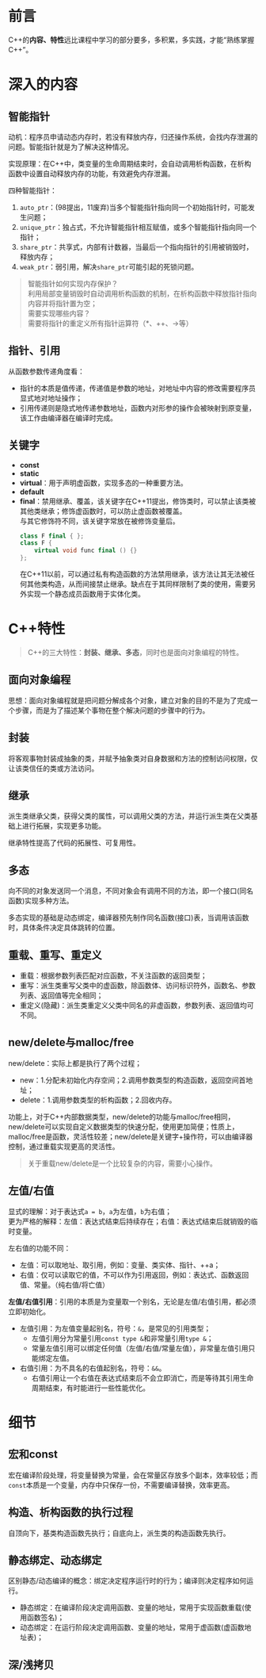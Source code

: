 # 前言

C++的**内容、特性**远比课程中学习的部分要多，多积累，多实践，才能“熟练掌握C++”。

# 深入的内容

## 智能指针

动机：程序员申请动态内存时，若没有释放内存，归还操作系统，会找内存泄漏的问题。智能指针就是为了解决这种情况。

实现原理：在C++中，类变量的生命周期结束时，会自动调用析构函数，在析构函数中设置自动释放内存的功能，有效避免内存泄漏。

四种智能指针：
1. `auto_ptr`：(98提出，11废弃)当多个智能指针指向同一个初始指针时，可能发生问题；
2. `unique_ptr`：独占式，不允许智能指针相互赋值，或多个智能指针指向同一个指针；
3. `share_ptr`：共享式，内部有计数器，当最后一个指向指针的引用被销毁时，释放内存；
4. `weak_ptr`：弱引用，解决`share_ptr`可能引起的死锁问题。

> 智能指针如何实现内存保护？\
> 利用局部变量销毁时自动调用析构函数的机制，在析构函数中释放指针指向内容并将指针置为空；\
> 需要实现哪些内容？\
> 需要将指针的重定义所有指针运算符（*、++、->等）

## 指针、引用

从函数参数传递角度看：
- 指针的本质是值传递，传递值是参数的地址，对地址中内容的修改需要程序员显式地对地址操作；
- 引用传递则是隐式地传递参数地址，函数内对形参的操作会被映射到原变量，该工作由编译器在编译时完成。

## 关键字

- **const**
- **static**
- **virtual**：用于声明虚函数，实现多态的一种重要方法。
- **default**
- **final**：禁用继承、覆盖，该关键字在C++11提出，修饰类时，可以禁止该类被其他类继承；修饰虚函数时，可以防止虚函数被覆盖。\
  与其它修饰符不同，该关键字常放在被修饰变量后。
  ```cpp
  class F final { };
  class F {
      virtual void func final () {}
  };
  ```
  在C++11以前，可以通过私有构造函数的方法禁用继承，该方法让其无法被任何其他类构造，从而间接禁止继承。缺点在于其同样限制了类的使用，需要另外实现一个静态成员函数用于实体化类。

# C++特性

> C++的三大特性：**封装、继承、多态**，同时也是面向对象编程的特性。

## 面向对象编程

思想：面向对象编程就是把问题分解成各个对象，建立对象的目的不是为了完成一个步骤，而是为了描述某个事物在整个解决问题的步骤中的行为。

## 封装

将客观事物封装成抽象的类，并赋予抽象类对自身数据和方法的控制访问权限，仅让该类信任的类或方法访问。

## 继承

派生类继承父类，获得父类的属性，可以调用父类的方法，并运行派生类在父类基础上进行拓展，实现更多功能。

继承特性提高了代码的拓展性、可复用性。

## 多态

向不同的对象发送同一个消息，不同对象会有调用不同的方法，即一个接口(同名函数)实现多种方法。

多态实现的基础是动态绑定，编译器预先制作同名函数(接口)表，当调用该函数时，具体条件决定具体跳转的位置。

## 重载、重写、重定义

- 重载：根据参数列表匹配对应函数，不关注函数的返回类型；
- 重写：派生类重写父类中的虚函数，除函数体、访问标识符外，函数名、参数列表、返回值等完全相同；
- 重定义(隐藏)：派生类重定义父类中同名的非虚函数，参数列表、返回值均可不同。

## new/delete与malloc/free

new/delete：实际上都是执行了两个过程；
- new：1.分配未初始化内存空间；2.调用参数类型的构造函数，返回空间首地址；
- delete：1.调用参数类型的析构函数；2.回收内存。

功能上，对于C++内部数据类型，new/delete的功能与malloc/free相同，new/delete可以实现自定义数据类型的快速分配，使用更加简便；性质上，malloc/free是函数，灵活性较差；new/delete是关键字+操作符，可以由编译器控制，通过重载实现更高的灵活性。

> 关于重载new/delete是一个比较复杂的内容，需要小心操作。

## 左值/右值

显式的理解：对于表达式`a = b`，`a`为左值，`b`为右值；  
更为严格的解释：左值：表达式结束后持续存在；右值：表达式结束后就销毁的临时变量。

左右值的功能不同：
- 左值：可以取地址、取引用，例如：变量、类实体、指针、++a；
- 右值：仅可以读取它的值，不可以作为引用返回，例如：表达式、函数返回值、常量。（纯右值/将亡值）

**左值/右值引用**：引用的本质是为变量取一个别名，无论是左值/右值引用，都必须立即初始化。
- 左值引用：为左值变量起别名，符号：`&`，是常见的引用类型；
  - 左值引用分为常量引用`const type &`和非常量引用`type &`；
  - 常量左值引用可以绑定任何值（左值/右值/常量左值），非常量左值引用只能绑定左值。
- 右值引用：为不具名的右值起别名，符号：`&&`。
  - 右值引用让一个右值在表达式结束后不会立即消亡，而是等待其引用生命周期结束，有时能进行一些性能优化。

# 细节

## 宏和const

宏在编译阶段处理，将变量替换为常量，会在常量区存放多个副本，效率较低；而`const`本质是一个变量，内存中只保存一份，不需要编译替换，效率更高。

## 构造、析构函数的执行过程

自顶向下，基类构造函数先执行；自底向上，派生类的构造函数先执行。

## 静态绑定、动态绑定

区别静态/动态编译的概念：绑定决定程序运行时的行为；编译则决定程序如何运行。

- 静态绑定：在编译阶段决定调用函数、变量的地址，常用于实现函数重载(使用函数签名)；
- 动态绑定：在运行阶段决定调用函数、变量的地址，常用于虚函数(虚函数地址表)；

## 深/浅拷贝



## 

